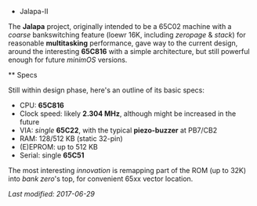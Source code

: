 * Jalapa-II

The **Jalapa** project, originally intended to be a 65C02 machine with a *coarse*
bankswitching feature (loewr 16K, including *zeropage* & *stack*) for reasonable
**multitasking** performance, gave way to the current design, around the interesting
**65C816** with a simple architecture, but still powerful enough for future *minimOS*
versions.

** Specs

Still within design phase, here's an outline of its basic specs:

- CPU: **65C816**
- Clock speed: likely **2.304 MHz**, although might be increased in the future
- VIA: *single* **65C22**, with the typical **piezo-buzzer** at PB7/CB2
- RAM: 128/512 KB (static 32-pin)
- (E)EPROM: up to 512 KB
- Serial: single **65C51**

The most interesting *innovation* is remapping part of the ROM (up to 32K) into *bank 
zero*'s top, for convenient 65xx vector location.

*Last modified: 2017-06-29*
 
